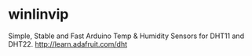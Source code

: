 # winlinvip
Simple, Stable and Fast Arduino Temp &amp; Humidity Sensors for DHT11 and DHT22. http://learn.adafruit.com/dht
